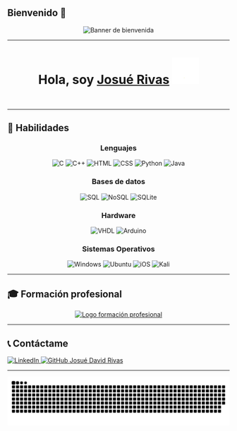 ## Bienvenido 👋

<p align="center">
  <img src="https://miro.medium.com/max/2048/1*OohqW5DGh9CQS4hLY5FXzA.png" height="230" alt="Banner de bienvenida"/>
</p>
<hr>

<h1 align="center">
  Hola, soy <a href="https://github.com/JosueDavidRivasGarcia">Josué Rivas</a> 
  <img src="https://github.com/Kathryn-Jie/Kathryn-Jie/blob/main/wave.gif" width="60px" alt="Saludo"/>
</h1>

<Br>

---


## 🚀 Habilidades
<div align="center">
  <h3>Lenguajes</h3>
  <p>
    <img src="https://cdn.jsdelivr.net/gh/devicons/devicon/icons/c/c-original.svg" alt="C" width="50"/>
    <img src="https://cdn.jsdelivr.net/gh/devicons/devicon/icons/cplusplus/cplusplus-original.svg" alt="C++" width="50"/>
    <img src="https://cdn.jsdelivr.net/gh/devicons/devicon/icons/html5/html5-original.svg" alt="HTML" width="50"/>
    <img src="https://cdn.jsdelivr.net/gh/devicons/devicon/icons/css3/css3-original.svg" alt="CSS" width="50"/>
    <img src="https://cdn.jsdelivr.net/gh/devicons/devicon/icons/python/python-original.svg" alt="Python" width="50"/>
    <img src="https://cdn.jsdelivr.net/gh/devicons/devicon/icons/java/java-original.svg" alt="Java" width="50"/>
  </p>

  <h3>Bases de datos</h3>
<p>
  <img src="https://cdn.jsdelivr.net/gh/devicons/devicon/icons/mysql/mysql-original-wordmark.svg" alt="SQL" width="50"/>
  <img src="https://cdn.jsdelivr.net/gh/devicons/devicon/icons/mongodb/mongodb-original-wordmark.svg" alt="NoSQL" width="50"/>
  <img src="https://cdn.jsdelivr.net/gh/devicons/devicon/icons/sqlite/sqlite-original-wordmark.svg" alt="SQLite" width="50"/>
</p>
  
  <h3>Hardware</h3>
  <p>
    <img src="https://cdn6.aptoide.com/imgs/6/3/1/631fbab7ee9a98187750a0e908f4e01f_icon.png" alt="VHDL" width="50"/>
    <img src="https://cdn.jsdelivr.net/gh/devicons/devicon/icons/arduino/arduino-original.svg" alt="Arduino" width="50"/>
  </p>

  <h3>Sistemas Operativos</h3>
  <p>
    <img src="https://cdn.jsdelivr.net/gh/devicons/devicon/icons/windows8/windows8-original.svg" alt="Windows" width="50"/>
    <img src="https://upload.wikimedia.org/wikipedia/commons/a/ab/Logo-ubuntu_cof-orange-hex.svg" alt="Ubuntu" width="50"/>
    <img src="https://upload.wikimedia.org/wikipedia/commons/f/fa/Apple_logo_black.svg" alt="iOS" width="50"/>
    <img src="https://upload.wikimedia.org/wikipedia/commons/thumb/2/2b/Kali-dragon-icon.svg/2048px-Kali-dragon-icon.svg.png" alt="Kali" width="50"/>
  </p>
</div>

---

## 🎓 Formación profesional

<div align="center">
  <a href="https://www.computacionuaz.mx/"><img src="https://www.computacionuaz.mx/wp-content/uploads/2022/11/LogoIC_mnu.png" alt="Logo formación profesional" width="100"></a>
</div>

---

## 📞 Contáctame

<div>
  <a href="https://www.linkedin.com/in/josu%C3%A9-david-rivas-garc%C3%ADa-548436264/" target="_blank">
    <img src="https://raw.githubusercontent.com/rahuldkjain/github-profile-readme-generator/master/src/images/icons/Social/linked-in-alt.svg" alt="LinkedIn" height="30" width="40"/>
  </a>
  <a href="https://github.com/JosueDavidRivasGarcia" target="_blank">
    <img src="https://raw.githubusercontent.com/rahuldkjain/github-profile-readme-generator/master/src/images/icons/Social/github.svg" alt="GitHub Josué David Rivas" height="30" width="40"/>
  </a>
</div>

---

<p align="center">
  <img src="https://raw.githubusercontent.com/iscpatricio92/iscpatricio92/main/resources/img/github-contribution-grid-snake.svg" alt="Snake Animation"/>
</p>
